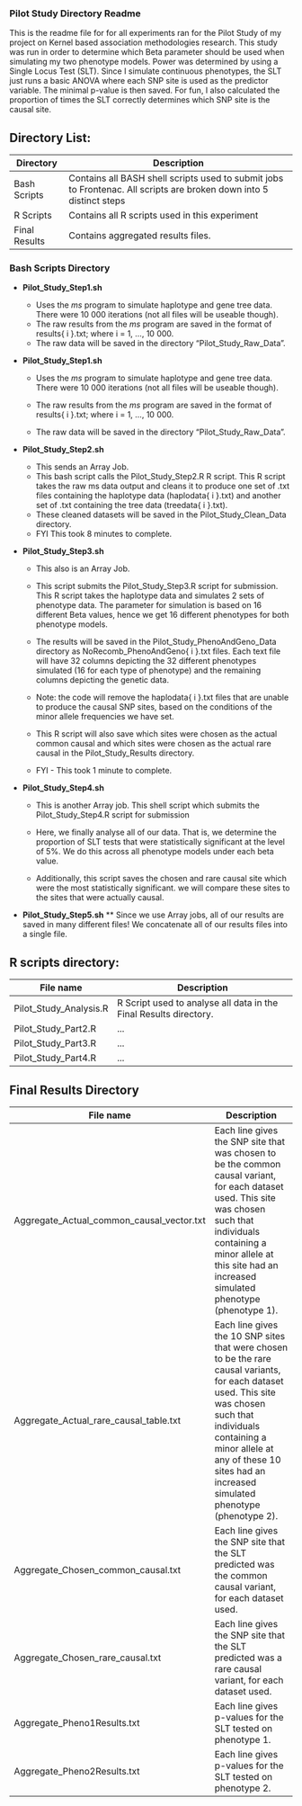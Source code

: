 ### Pilot Study Directory Readme
This is the readme file for for all experiments ran for the Pilot Study of my project on Kernel based association methodologies research. This study was run in order to determine which Beta parameter should be used when simulating my two phenotype models. Power was determined by using a Single Locus Test (SLT). Since I simulate continuous phenotypes, the SLT just runs a basic ANOVA where each SNP site is used as the predictor variable. The minimal p-value is then saved. For fun, I also calculated the proportion of times the SLT correctly determines which SNP site is the causal site.

## Directory List:

Directory | Description
--------- | ---------
Bash Scripts | Contains all BASH shell scripts used to submit jobs to Frontenac. All scripts are broken down into 5 distinct steps
R Scripts | Contains all R scripts used in this experiment
Final Results | Contains aggregated results files.


### Bash Scripts Directory


* __Pilot_Study_Step1.sh__ 
  * Uses the *ms* program to simulate haplotype and gene tree data. There were 10 000 iterations (not all files will be useable though).
  * The raw results from the _ms_ program are saved in the format of results{ i }.txt; where i = 1, …, 10 000. 
  * The raw data will be saved in the directory “Pilot_Study_Raw_Data”.

* __Pilot_Study_Step1.sh__
  * Uses the *ms* program to simulate haplotype and gene tree data. There were 10 000 iterations (not all files will be useable though).
  * The raw results from the _ms_ program are saved in the format of results{ i }.txt;
  where i = 1, …, 10 000. 
  
  * The raw data will be saved in the directory “Pilot_Study_Raw_Data”.


* __Pilot_Study_Step2.sh__
  * This sends an Array Job.
  * This bash script calls the Pilot_Study_Step2.R R script. This R script takes the raw ms data output and cleans it to produce one set of .txt files containing the haplotype data (haplodata{ i }.txt) and another set of .txt containing the tree data (treedata{ i }.txt).
  * These cleaned datasets will be saved in the Pilot_Study_Clean_Data directory.
  * FYI This took 8 minutes to complete.


* __Pilot_Study_Step3.sh__
  * This also is an Array Job. 
  * This script submits the Pilot_Study_Step3.R script for submission. This R script takes the haplotype data and simulates 2 sets of phenotype data. The parameter for simulation is based on 16 different Beta values, hence we get 16 different phenotypes for both phenotype models. 
  * The results will be saved in the Pilot_Study_PhenoAndGeno_Data directory as NoRecomb_PhenoAndGeno{ i }.txt files. Each text file will have 32 columns depicting the 32 different phenotypes simulated (16 for each type of phenotype) and the remaining columns depicting the genetic data.
 
  * Note: the code will remove the haplodata{ i }.txt files that are unable to produce the causal SNP sites, based on the conditions of the minor allele frequencies we have set.
  
  * This R script will also save which sites were chosen as the actual common causal and which sites were chosen as the actual rare causal in the Pilot_Study_Results directory.
  
  * FYI - This took 1 minute to complete.


* __Pilot_Study_Step4.sh__
  * This is another Array job.  This shell script which submits the Pilot_Study_Step4.R script for submission
  
  * Here, we finally analyse all of our data. That is, we determine the proportion of SLT tests that were statistically significant at the level of 5%. We do this across all phenotype models under each beta value.
  
  * Additionally, this script saves the chosen and rare causal site which were the most statistically significant. we will compare these sites to the sites that were actually causal.


* __Pilot_Study_Step5.sh__
  ** Since we use Array jobs, all of our results are saved in many different files! We concatenate all of our results files into a single file. 

## R scripts directory:

File name | Description
--------- | ---------
Pilot_Study_Analysis.R | R Script used to analyse all data in the Final Results directory.
Pilot_Study_Part2.R | ...
Pilot_Study_Part3.R | ...
Pilot_Study_Part4.R | ...

## Final Results Directory

File name | Description
--------- | ---------
Aggregate_Actual_common_causal_vector.txt | Each line gives the SNP site that was chosen to be the common causal variant, for each dataset used. This site was chosen such that individuals containing a minor allele at this site had an increased simulated phenotype (phenotype 1). 
Aggregate_Actual_rare_causal_table.txt | Each line gives the 10 SNP sites that were chosen to be the rare causal variants, for each dataset used. This site was chosen such that individuals containing a minor allele at any of these 10 sites had an increased simulated phenotype (phenotype 2). 
Aggregate_Chosen_common_causal.txt | Each line gives the SNP site that the SLT predicted was the common causal variant, for each dataset used.
Aggregate_Chosen_rare_causal.txt | Each line gives the SNP site that the SLT predicted was a rare causal variant, for each dataset used.
Aggregate_Pheno1Results.txt | Each line gives p-values for the SLT tested on phenotype 1. 
Aggregate_Pheno2Results.txt | Each line gives p-values for the SLT tested on phenotype 2. 
